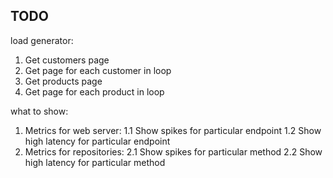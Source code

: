 ## TODO

load generator:
1. Get customers page
2. Get page for each customer in loop
3. Get products page
4. Get page for each product in loop

what to show:
1. Metrics for web server: 
   1.1 Show spikes for particular endpoint
   1.2 Show high latency for particular endpoint
2. Metrics for repositories:
   2.1 Show spikes for particular method
   2.2 Show high latency for particular method